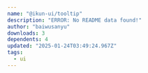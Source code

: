 ```yaml
---
name: "@ikun-ui/tooltip"
description: "ERROR: No README data found!"
author: "baiwusanyu"
downloads: 3
dependents: 4
updated: "2025-01-24T03:49:24.967Z"
tags: 
  - ui
---
```

